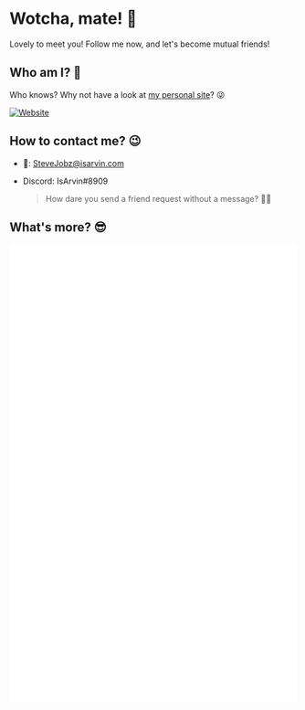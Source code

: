 # Wotcha, mate! 👋

Lovely to meet you! Follow me now, and let's become mutual friends!

## Who am I? 🤔

Who knows? Why not have a look at [my personal site](https://isarvin.com/)? 😜

[![Website](https://img.shields.io/website?label=isarvin.com&url=https%3A%2F%2Fisarvin.com)](https://isarvin.com/)

## How to contact me? 😉

- 📧: SteveJobz@isarvin.com
- Discord: IsArvin#8909

  > How dare you send a friend request without a message? 👮‍♂️

## What's more? 😎

![Metrics](/my_metrics.svg)
